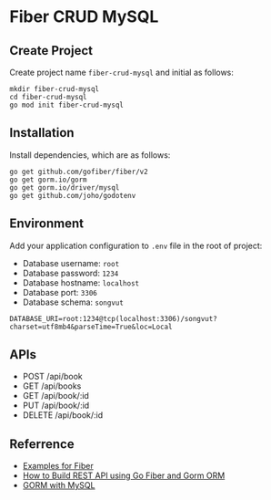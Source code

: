 # Fiber CRUD MySQL

## Create Project

Create project name `fiber-crud-mysql` and initial as follows:

```command
mkdir fiber-crud-mysql
cd fiber-crud-mysql
go mod init fiber-crud-mysql
```

## Installation

Install dependencies, which are as follows:

```command
go get github.com/gofiber/fiber/v2
go get gorm.io/gorm
go get gorm.io/driver/mysql
go get github.com/joho/godotenv
```

## Environment

Add your application configuration to `.env` file in the root of project:

- Database username: `root`
- Database password: `1234`
- Database hostname: `localhost`
- Database port: `3306`
- Database schema: `songvut` 

```dotenv
DATABASE_URI=root:1234@tcp(localhost:3306)/songvut?charset=utf8mb4&parseTime=True&loc=Local
```

## APIs

- POST /api/book
- GET /api/books
- GET /api/book/:id
- PUT /api/book/:id
- DELETE /api/book/:id

## Referrence

- [Examples for Fiber](https://github.com/gofiber/recipes)
- [How to Build REST API using Go Fiber and Gorm ORM](https://dev.to/franciscomendes10866/how-to-build-rest-api-using-go-fiber-and-gorm-orm-2jbe)
- [GORM with MySQL](https://gorm.io/docs/connecting_to_the_database.html#MySQL)
